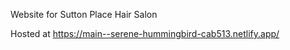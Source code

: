 Website for Sutton Place Hair Salon

Hosted at https://main--serene-hummingbird-cab513.netlify.app/
